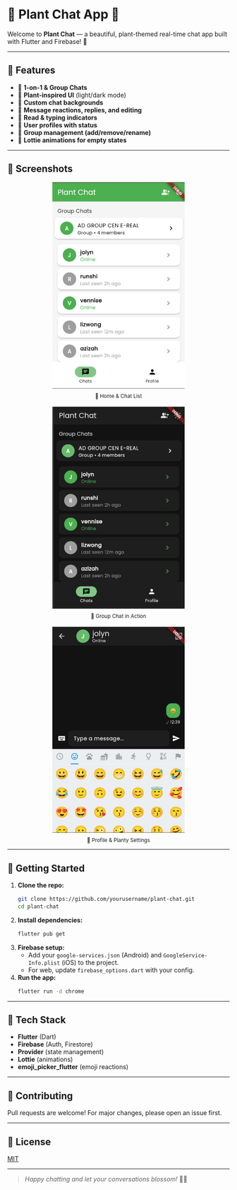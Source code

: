 # 🌱 Plant Chat App 🌿

Welcome to **Plant Chat** — a beautiful, plant-themed real-time chat app built with Flutter and Firebase! 🌼

---

## 🌻 Features

- 🌵 **1-on-1 & Group Chats**
- 🌿 **Plant-inspired UI** (light/dark mode)
- 🌸 **Custom chat backgrounds**
- 🌼 **Message reactions, replies, and editing**
- 🌱 **Read & typing indicators**
- 🌳 **User profiles with status**
- 🌺 **Group management (add/remove/rename)**
- 🍃 **Lottie animations for empty states**

---

## 🌷 Screenshots

<div align="center">
  <img src="assets/page1.png" alt="Home Screen" width="300"/>
  <br><sub>🌱 Home & Chat List</sub>
  <br><br>
  <img src="assets/page2.png" alt="Group Chat" width="300"/>
  <br><sub>🌿 Group Chat in Action</sub>
  <br><br>
  <img src="assets/page3.png" alt="Profile Page" width="300"/>
  <br><sub>🌸 Profile & Planty Settings</sub>
</div>

---

## 🌵 Getting Started

1. **Clone the repo:**
   ```sh
   git clone https://github.com/yourusername/plant-chat.git
   cd plant-chat
   ```
2. **Install dependencies:**
   ```sh
   flutter pub get
   ```
3. **Firebase setup:**
   - Add your `google-services.json` (Android) and `GoogleService-Info.plist` (iOS) to the project.
   - For web, update `firebase_options.dart` with your config.
4. **Run the app:**
   ```sh
   flutter run -d chrome
   ```

---

## 🌼 Tech Stack
- **Flutter** (Dart)
- **Firebase** (Auth, Firestore)
- **Provider** (state management)
- **Lottie** (animations)
- **emoji_picker_flutter** (emoji reactions)

---

## 🌿 Contributing

Pull requests are welcome! For major changes, please open an issue first.

---

## 🌻 License

[MIT](LICENSE)

---

> _Happy chatting and let your conversations blossom!_ 🌱💬

